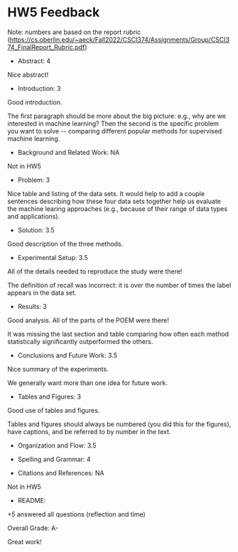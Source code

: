 # HW5 Feedback

Note: numbers are based on the report rubric (https://cs.oberlin.edu/~aeck/Fall2022/CSCI374/Assignments/Group/CSCI374_FinalReport_Rubric.pdf)

- Abstract: 4

Nice abstract!


- Introduction: 3

Good introduction.

The first paragraph should be more about the big picture: e.g., why are we interested in machine learning?  Then the second is the specific problem you want to solve -- comparing different popular methods for supervised machine learning.


- Background and Related Work: NA

Not in HW5


- Problem: 3

Nice table and listing of the data sets.  It would help to add a couple sentences describing how these four data sets together help us evaluate the machine learing approaches (e.g., because of their range of data types and applications).


- Solution: 3.5

Good description of the three methods.


- Experimental Setup: 3.5

All of the details needed to reproduce the study were there!

The definition of recall was incorrect: it is over the number of times the label appears in the data set.


- Results: 3

Good analysis.  All of the parts of the POEM were there!

It was missing the last section and table comparing how often each method statistically significantly outperformed the others.


- Conclusions and Future Work: 3.5

Nice summary of the experiments.

We generally want more than one idea for future work.


- Tables and Figures: 3

Good use of tables and figures.

Tables and figures should always be numbered (you did this for the figures), have captions, and be referred to by number in the text.


- Organization and Flow: 3.5


- Spelling and Grammar: 4


- Citations and References: NA

Not in HW5

- README:

+5 answered all questions (reflection and time)

Overall Grade: A-

Great work!
